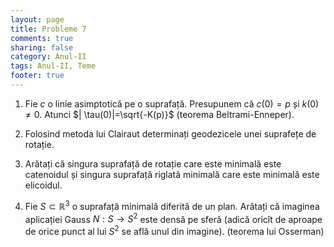 ```yaml
---
layout: page
title: Probleme 7
comments: true
sharing: false
category: Anul-II
tags: Anul-II, Teme
footer: true
---
```


1. Fie $c$ o linie asimptotică pe o suprafață. Presupunem că $c(0)=p$ și $k(0) \neq 0$. Atunci $|
   \tau(0)|=\sqrt{-K(p)}$ (teorema Beltrami-Enneper).

2. Folosind metoda lui Clairaut determinați geodezicele unei suprafețe de
   rotație.

3. Arătați că singura suprafață de rotație care este minimală este catenoidul și
   singura suprafață riglată minimală care este minimală este elicoidul.

4. Fie $S \subset \mathbb{R}^3$ o suprafață minimală diferită de un plan.
   Arătați că imaginea aplicației Gauss $N: S \to S^2$ este densă pe sferă
   (adică oricît de aproape de orice punct al lui $S^2$ se află unul din
   imagine). (teorema lui Osserman)
